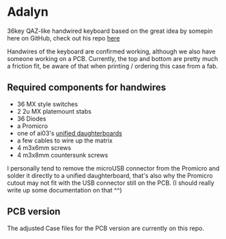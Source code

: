# Adalyn
36key QAZ-like handwired keyboard based on the great idea by somepin here on GitHub, check out his repo [here](https://github.com/somepin/qal-handwire)

Handwires of the keyboard are confirmed working, although we also have someone working on a PCB. 
Currently, the top and bottom are pretty much a friction fit, be aware of that when printing / ordering this case from a fab.

## Required components for handwires
* 36 MX style switches
* 2 2u MX platemount stabs
* 36 Diodes
* a Promicro
* one of ai03's [unified daughterboards](https://github.com/ai03-2725/Unified-Daughterboard)
* a few cables to wire up the matrix
* 4 m3x6mm screws
* 4 m3x8mm countersunk screws

I personally tend to remove the microUSB connector from the Promicro and solder it directly to a unified daughterboard, that's also why the Promicro cutout may not fit with the USB connector still on the PCB. (I should really write up some documentation on that ^^)

## PCB version
The adjusted Case files for the PCB version are currently on this repo.
